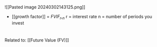 ![[Pasted image 20240302143125.png]]
- [[growth factor]] = $FVIF_r,_n$
		r = interest rate
		n = number of periods you invest

#
Related to: [[Future Value (FV)]]